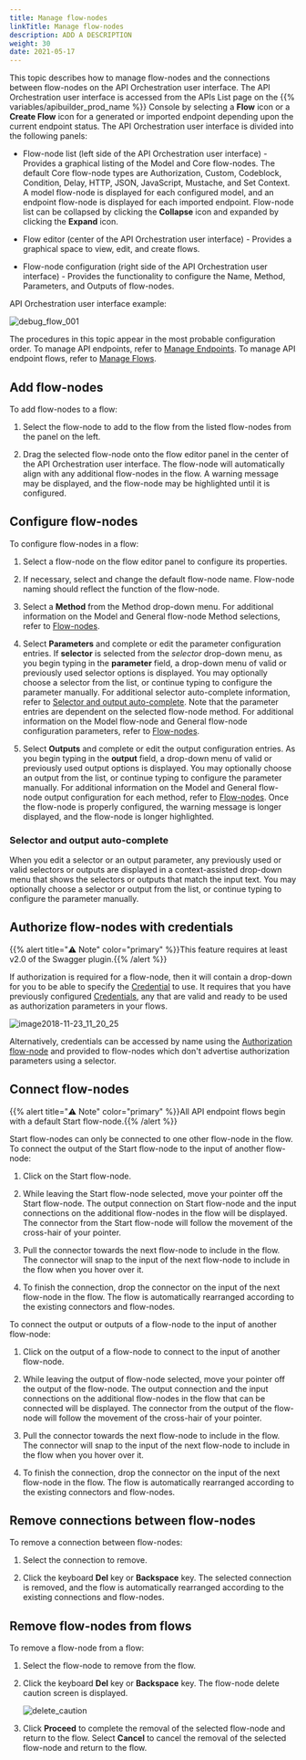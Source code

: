 ```yaml
---
title: Manage flow-nodes
linkTitle: Manage flow-nodes
description: ADD A DESCRIPTION
weight: 30
date: 2021-05-17
---
```


This topic describes how to manage flow-nodes and the connections between flow-nodes on the API Orchestration user interface. The API Orchestration user interface is accessed from the APIs List page on the {{% variables/apibuilder_prod_name %}} Console by selecting a **Flow** icon or a **Create Flow** icon for a generated or imported endpoint depending upon the current endpoint status. The API Orchestration user interface is divided into the following panels:

* Flow-node list (left side of the API Orchestration user interface) - Provides a graphical listing of the Model and Core flow-nodes. The default Core flow-node types are Authorization, Custom, Codeblock, Condition, Delay, HTTP, JSON, JavaScript, Mustache, and Set Context. A model flow-node is displayed for each configured model, and an endpoint flow-node is displayed for each imported endpoint. Flow-node list can be collapsed by clicking the **Collapse** icon and expanded by clicking the **Expand** icon.

* Flow editor (center of the API Orchestration user interface) - Provides a graphical space to view, edit, and create flows.

* Flow-node configuration (right side of the API Orchestration user interface) - Provides the functionality to configure the Name, Method, Parameters, and Outputs of flow-nodes.

API Orchestration user interface example:

![debug_flow_001](/Images/debug_flow_001.png)

The procedures in this topic appear in the most probable configuration order. To manage API endpoints, refer to [Manage Endpoints](/docs/developer_guide/flows/manage_endpoints/). To manage API endpoint flows, refer to [Manage Flows](/docs/developer_guide/flows/manage_flows/).

## Add flow-nodes

To add flow-nodes to a flow:

1. Select the flow-node to add to the flow from the listed flow-nodes from the panel on the left.

2. Drag the selected flow-node onto the flow editor panel in the center of the API Orchestration user interface. The flow-node will automatically align with any additional flow-nodes in the flow. A warning message may be displayed, and the flow-node may be highlighted until it is configured.

## Configure flow-nodes

To configure flow-nodes in a flow:

1. Select a flow-node on the flow editor panel to configure its properties.

2. If necessary, select and change the default flow-node name. Flow-node naming should reflect the function of the flow-node.

3. Select a **Method** from the Method drop-down menu. For additional information on the Model and General flow-node Method selections, refer to [Flow-nodes](/docs/developer_guide/flows/flow-nodes/).

4. Select **Parameters** and complete or edit the parameter configuration entries. If **selector** is selected from the _selector_ drop-down menu, as you begin typing in the **parameter** field, a drop-down menu of valid or previously used selector options is displayed. You may optionally choose a selector from the list, or continue typing to configure the parameter manually. For additional selector auto-complete information, refer to [Selector and output auto-complete](#selector-and-output-auto-complete). Note that the parameter entries are dependent on the selected flow-node method. For additional information on the Model flow-node and General flow-node configuration parameters, refer to [Flow-nodes](/docs/developer_guide/flows/flow-nodes/).

5. Select **Outputs** and complete or edit the output configuration entries. As you begin typing in the **output** field, a drop-down menu of valid or previously used output options is displayed. You may optionally choose an output from the list, or continue typing to configure the parameter manually. For additional information on the Model and General flow-node output configuration for each method, refer to [Flow-nodes](/docs/developer_guide/flows/flow-nodes/). Once the flow-node is properly configured, the warning message is longer displayed, and the flow-node is longer highlighted.

### Selector and output auto-complete

When you edit a selector or an output parameter, any previously used or valid selectors or outputs are displayed in a context-assisted drop-down menu that shows the selectors or outputs that match the input text. You may optionally choose a selector or output from the list, or continue typing to configure the parameter manually.

## Authorize flow-nodes with credentials

{{% alert title="⚠️ Note" color="primary" %}}This feature requires at least v2.0 of the Swagger plugin.{{% /alert %}}

If authorization is required for a flow-node, then it will contain a drop-down for you to be able to specify the [Credential](/docs/developer_guide/credentials/) to use. It requires that you have previously configured [Credentials](/docs/developer_guide/credentials/), any that are valid and ready to be used as authorization parameters in your flows.

![image2018-11-23_11_20_25](/Images/image2018-11-23_11_20_25.png)

Alternatively, credentials can be accessed by name using the [Authorization flow-node](/docs/developer_guide/flows/flow-nodes/authorization_flow-node/) and provided to flow-nodes which don't advertise authorization parameters using a selector.

## Connect flow-nodes

{{% alert title="⚠️ Note" color="primary" %}}All API endpoint flows begin with a default Start flow-node.{{% /alert %}}

Start flow-nodes can only be connected to one other flow-node in the flow. To connect the output of the Start flow-node to the input of another flow-node:

1. Click on the Start flow-node.

2. While leaving the Start flow-node selected, move your pointer off the Start flow-node. The output connection on Start flow-node and the input connections on the additional flow-nodes in the flow will be displayed. The connector from the Start flow-node will follow the movement of the cross-hair of your pointer.

3. Pull the connector towards the next flow-node to include in the flow. The connector will snap to the input of the next flow-node to include in the flow when you hover over it.

4. To finish the connection, drop the connector on the input of the next flow-node in the flow. The flow is automatically rearranged according to the existing connectors and flow-nodes.

To connect the output or outputs of a flow-node to the input of another flow-node:

1. Click on the output of a flow-node to connect to the input of another flow-node.

2. While leaving the output of flow-node selected, move your pointer off the output of the flow-node. The output connection and the input connections on the additional flow-nodes in the flow that can be connected will be displayed. The connector from the output of the flow-node will follow the movement of the cross-hair of your pointer.

3. Pull the connector towards the next flow-node to include in the flow. The connector will snap to the input of the next flow-node to include in the flow when you hover over it.

4. To finish the connection, drop the connector on the input of the next flow-node in the flow. The flow is automatically rearranged according to the existing connectors and flow-nodes.

## Remove connections between flow-nodes

To remove a connection between flow-nodes:

1. Select the connection to remove.

2. Click the keyboard **Del** key or **Backspace** key. The selected connection is removed, and the flow is automatically rearranged according to the existing connections and flow-nodes.

## Remove flow-nodes from flows

To remove a flow-node from a flow:

1. Select the flow-node to remove from the flow.

2. Click the keyboard **Del** key or **Backspace** key. The flow-node delete caution screen is displayed.

    ![delete_caution](/Images/delete_caution.png)
3. Click **Proceed** to complete the removal of the selected flow-node and return to the flow. Select **Cancel** to cancel the removal of the selected flow-node and return to the flow.
